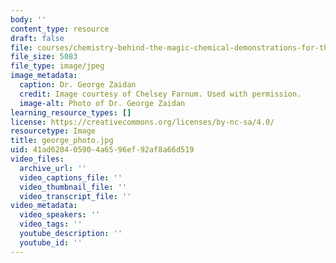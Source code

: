 ```yaml
---
body: ''
content_type: resource
draft: false
file: courses/chemistry-behind-the-magic-chemical-demonstrations-for-the-classroom/george_photo.jpg
file_size: 5083
file_type: image/jpeg
image_metadata:
  caption: Dr. George Zaidan
  credit: Image courtesy of Chelsey Farnum. Used with permission.
  image-alt: Photo of Dr. George Zaidan
learning_resource_types: []
license: https://creativecommons.org/licenses/by-nc-sa/4.0/
resourcetype: Image
title: george_photo.jpg
uid: 41ad6204-0590-4a65-96ef-92af8a66d519
video_files:
  archive_url: ''
  video_captions_file: ''
  video_thumbnail_file: ''
  video_transcript_file: ''
video_metadata:
  video_speakers: ''
  video_tags: ''
  youtube_description: ''
  youtube_id: ''
---
```

